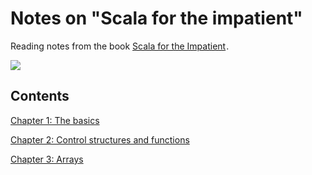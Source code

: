 Notes on "Scala for the impatient"
==================================
Reading notes from the book <a href="http://www.amazon.com/gp/product/0321774094/ref=as_li_tf_tl?ie=UTF8&camp=1789&creative=9325&creativeASIN=0321774094&linkCode=as2&tag=vladimirivic-20">Scala for the Impatient</a><img src="http://ir-na.amazon-adsystem.com/e/ir?t=vladimirivic-20&l=as2&o=1&a=0321774094" width="1" height="1" border="0" alt="" style="border:none !important; margin:0px !important;" />.

<a href="http://www.amazon.com/gp/product/0321774094/ref=as_li_tf_il?ie=UTF8&camp=1789&creative=9325&creativeASIN=0321774094&linkCode=as2&tag=vladimirivic-20"><img border="0" src="http://ws-na.amazon-adsystem.com/widgets/q?_encoding=UTF8&ASIN=0321774094&Format=_SL160_&ID=AsinImage&MarketPlace=US&ServiceVersion=20070822&WS=1&tag=vladimirivic-20" ></a><img src="http://ir-na.amazon-adsystem.com/e/ir?t=vladimirivic-20&l=as2&o=1&a=0321774094" width="1" height="1" border="0" alt="" style="border:none !important; margin:0px !important;" />

Contents
--------
[Chapter 1: The basics](https://github.com/mancmelou/learn_scala/blob/master/notes/chapter1.md)

[Chapter 2: Control structures and functions](https://github.com/mancmelou/learn_scala/blob/master/notes/chapter2.md)

[Chapter 3: Arrays](https://github.com/mancmelou/learn_scala/blob/master/notes/chapter3.md)
